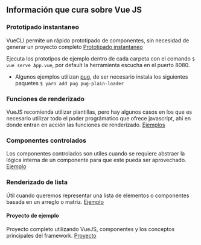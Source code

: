 ## Información que cura sobre Vue JS

### Prototipado instantaneo

VueCLI permite un rápido prototipado de componentes, sin necesidad de generar un proyecto completo [Prototipado instantaneo](https://cli.vuejs.org/guide/prototyping.html)

Ejecuta los prototipos de ejemplo dentro de cada carpeta con el comando `$ vue serve App.vue`, por default la herramienta escucha en el puerto 8080.

- Algunos ejemplos utilizan [pug](https://pugjs.org/api/getting-started.html), de ser necesario instala los siguientes paquetes `$ yarn add pug pug-plain-loader`

### Funciones de renderizado

VueJS recomienda utilizar plantillas, pero hay algunos casos en los que es necesario utilizar todo el poder prográmatico que ofrece javascript, ahi en donde entran en acción las funciones de renderizado. [Ejemplos](https://github.com/jgersain/vue_examples/tree/master/render_functions)

### Componentes controlados

Los componentes controlados son utiles cuando se requiere abstraer la lógica interna de un componente para que este pueda ser aprovechado. [Ejemplo](https://github.com/jgersain/vue_examples/tree/master/controlled_components)

### Renderizado de lista

Útil cuando queremos representar una lista de elementos o componentes basada en un arreglo o matriz. [Ejemplo](https://github.com/jgersain/vue_examples/tree/master/list_rendering)

#### Proyecto de ejemplo

Proyecto completo utilizando VueJS, componentes y los conceptos principales del framework.
[Proyecto](https://github.com/jgersain/vue_examples/tree/master/gersain_app)


